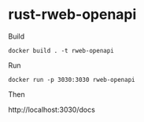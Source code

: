 # rust-rweb-openapi


Build

    docker build . -t rweb-openapi

Run

    docker run -p 3030:3030 rweb-openapi

Then

http://localhost:3030/docs

